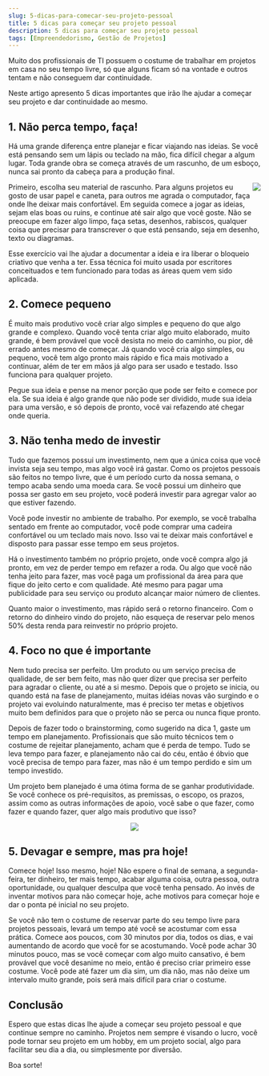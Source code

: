 ```yaml
---
slug: 5-dicas-para-comecar-seu-projeto-pessoal
title: 5 dicas para começar seu projeto pessoal
description: 5 dicas para começar seu projeto pessoal
tags: [Empreendedorismo, Gestão de Projetos]
---
```


Muito dos profissionais de TI possuem o costume de trabalhar em projetos em casa no seu tempo livre, só que alguns ficam só na vontade e outros tentam e não conseguem dar continuidade.

Neste artigo apresento 5 dicas importantes que irão lhe ajudar a começar seu projeto e dar continuidade ao mesmo.

<!--truncate-->

## 1. Não perca tempo, faça!

Há uma grande diferença entre planejar e ficar viajando nas ideias. Se você está pensando sem um lápis ou teclado na mão, fica difícil chegar a algum lugar. Toda grande obra se começa através de um rascunho, de um esboço, nunca sai pronto da cabeça para a produção final.

<img src="/img/ideas.gif" align="right" /> Primeiro, escolha seu material de rascunho. Para alguns projetos eu gosto de usar papel e caneta, para outros me agrada o computador, faça onde lhe deixar mais confortável.  Em seguida comece a jogar as ideias, sejam elas boas ou ruins, e continue até sair algo que você goste. Não se preocupe em fazer algo limpo, faça setas, desenhos, rabiscos, qualquer coisa que precisar para transcrever o que está pensando, seja em desenho, texto ou diagramas.

Esse exercício vai lhe ajudar a documentar a ideia e ira liberar o bloqueio criativo que venha a ter. Essa técnica foi muito usada por escritores conceituados e tem funcionado para todas as áreas quem vem sido aplicada.

## 2. Comece pequeno

É muito mais produtivo você criar algo simples e pequeno do que algo grande e complexo. Quando você tenta criar algo muito elaborado, muito grande, é bem provável que você desista no meio do caminho, ou pior, dê errado antes mesmo de começar. Já quando você cria algo simples, ou pequeno, você tem algo pronto mais rápido e fica mais motivado a continuar, além de ter em mãos já algo para ser usado e testado. Isso funciona para qualquer projeto.

Pegue sua ideia e pense na menor porção que pode ser feito e comece por ela. Se sua ideia é algo grande que não pode ser dividido, mude sua ideia para uma versão, e só depois de pronto, você vai refazendo até chegar onde queria.

## 3. Não tenha medo de investir

Tudo que fazemos possui um investimento, nem que a única coisa que você invista seja seu tempo, mas algo você irá gastar. Como os projetos pessoais são feitos no tempo livre, que é um período curto da nossa semana, o tempo acaba sendo uma moeda cara. Se você possui um dinheiro que possa ser gasto em seu projeto, você poderá investir para agregar valor ao que estiver fazendo.

Você pode investir no ambiente de trabalho. Por exemplo, se você trabalha sentado em frente ao computador, você pode comprar uma cadeira confortável ou um teclado mais novo. Isso vai te deixar mais confortável e disposto para passar esse tempo em seus projetos.

Há o investimento também no próprio projeto, onde você compra algo já pronto, em vez de perder tempo em refazer a roda.  Ou algo que você não tenha jeito para fazer, mas você paga um profissional da área para que fique do jeito certo e com qualidade. Até mesmo para pagar uma publicidade para seu serviço ou produto alcançar maior número de clientes.

Quanto maior o investimento, mas rápido será o retorno financeiro. Com o retorno do dinheiro vindo do projeto, não esqueça de reservar pelo menos 50% desta renda para reinvestir no próprio projeto.

## 4. Foco no que é importante

Nem tudo precisa ser perfeito. Um produto ou um serviço precisa de qualidade, de ser bem feito, mas não quer dizer que precisa ser perfeito para agradar o cliente, ou até a si mesmo. Depois que o projeto se inicia, ou quando está na fase de planejamento, muitas idéias novas vão surgindo e o projeto vai evoluindo naturalmente, mas é preciso ter metas e objetivos muito bem definidos para que o projeto não se perca ou nunca fique pronto.

Depois de fazer todo o brainstorming, como sugerido na dica 1, gaste um tempo em planejamento. Profissionais que são muito técnicos tem o costume de rejeitar planejamento, acham que é perda de tempo. Tudo se leva tempo para fazer, e planejamento não cai do céu, então é óbvio que você precisa de tempo para fazer, mas não é um tempo perdido e sim um tempo investido.

Um projeto bem planejado é uma ótima forma de se ganhar produtividade. Se você conhece os pré-requisitos, as premissas, o escopo, os prazos, assim como as outras informações de apoio, você sabe o que fazer, como fazer e quando fazer, quer algo mais produtivo que isso?

<center>
    <img src="/img/then_miracle_occurs.jpg" />
</center>

## 5. Devagar e sempre, mas pra hoje!

Comece hoje! Isso mesmo, hoje! Não espere o final de semana, a segunda-feira, ter dinheiro, ter mais tempo, acabar alguma coisa, outra pessoa, outra oportunidade, ou qualquer desculpa que você tenha pensado. Ao invés de inventar motivos para não começar hoje, ache motivos para começar hoje e dar o ponta pé inicial no seu projeto.

Se você não tem o costume de reservar parte do seu tempo livre para projetos pessoais, levará um tempo até você se acostumar com essa prática. Comece aos poucos, com 30 minutos por dia, todos os dias, e vai aumentando de acordo que você for se acostumando. Você pode achar 30 minutos pouco, mas se você começar com algo muito cansativo, é bem provável que você desanime no meio, então é preciso criar primeiro esse costume. Você pode até fazer um dia sim, um dia não, mas não deixe um intervalo muito grande, pois será mais difícil para criar o costume.

## Conclusão

Espero que estas dicas lhe ajude a começar seu projeto pessoal e que continue sempre no caminho. Projetos nem sempre é visando o lucro, você pode tornar seu projeto em um hobby, em um projeto social, algo para facilitar seu dia a dia, ou simplesmente por diversão.

Boa sorte!
